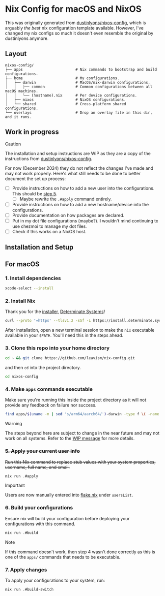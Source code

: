 # Nix Config for macOS and NixOS
This was originally generated from [dustinlyons/nixos-config](https://github.com/dustinlyons/nixos-config), which is arguably *the best* nix configuration template available. However, I've changed my nix configs so much it doesn't even resemble the original by dustinlyons anymore.

## Layout
```
nixos-config/
├── apps                        # Nix commands to bootstrap and build configurations.
├── home                        # My configurations.
│   ├── darwin                  # MacOS/nix-darwin configurations.
│   │   ├── common              # Common configurations between all macOS machines.
│   │   └── (hostname).nix      # Per device configurations.
│   ├── nixos                   # NixOS configurations.
│   └── shared                  # Cross-platform shared configurations.
└── overlays                    # Drop an overlay file in this dir, and it runs.
```
## Work in progress
> [!CAUTION]
> The installation and setup instructions are WIP as they are a copy of the instructions from [dustinlyons/nixos-config](https://github.com/dustinlyons/nixos-config).
>
> For now (December 2024) they do not reflect the changes I've made and may not work properly.
> Here's what still needs to be done to better document the set up process:
> - [ ] Provide instructions on how to add a new user into the configurations. This should be [step 5](#5-apply-your-current-user-info).
>   - [ ] Maybe rewrite the `.#apply` command entirely.
> - [ ] Provide instructions on how to add a new hostname/device into the configurations.
> - [ ] Provide documentation on how packages are declared.
> - [ ] Put in my dot file configurations (maybe?). I wouldn't mind continuing to use chezmoi to manage my dot files.
> - [ ] Check if this works on a NixOS host.

## Installation and Setup
## For macOS
### 1. Install dependencies
```sh
xcode-select --install
```

### 2. Install Nix
Thank you for the [installer](https://zero-to-nix.com/concepts/nix-installer), [Determinate Systems](https://determinate.systems/)!
```sh
curl --proto '=https' --tlsv1.2 -sSf -L https://install.determinate.systems/nix | sh -s -- install
```
After installation, open a new terminal session to make the `nix` executable available in your `$PATH`. You'll need this in the steps ahead.
### 3. Clone this repo into your home directory
```sh
cd ~ && git clone https://github.com/leavism/nix-config.git
```
and then `cd` into the project directory.
```sh
cd nixos-config
```
### 4. Make `apps` commands executable
Make sure you're running this inside the project directory as it will not provide any feedback on failure nor success.
```sh
find apps/$(uname -m | sed 's/arm64/aarch64/')-darwin -type f \( -name apply -o -name build -o -name build-switch -o -name create-keys -o -name copy-keys -o -name check-keys \) -exec chmod +x {} \;
```
> [!WARNING]
> The steps beyond here are subject to change in the near future and may not work on all systems. Refer to the [WIP message](#work-in-progress) for more details.

### ~~5. Apply your current user info~~
~~Run this Nix command to replace stub values with your system properties, username, full name, and email.~~
```sh
nix run .#apply
```
> [!IMPORTANT]
> Users are now manually entered into [flake.nix](flake.nix) under `usersList`.


### 6. Build your configurations
Ensure nix will build your configuration before deploying your configurations with this command.
```sh
nix run .#build
```
> [!NOTE]
> If this command doesn't work, then step 4 wasn't done correctly as this is one of the `apps/` commands that needs to be executable.

### 7. Apply changes
To apply your configurations to your system, run:
```sh
nix run .#build-switch
```

